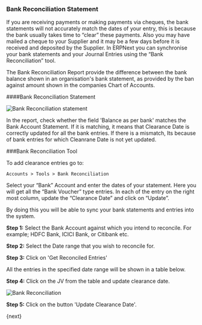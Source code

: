 ### Bank Reconciliation Statement

If you are receiving payments or making payments via cheques, the bank statements will not accurately match the dates of your entry, this is because the bank usually takes time to “clear” these payments. Also you may have mailed a cheque to your Supplier and it may be a few days before it is received and deposited by the Supplier. In ERPNext you can synchronise your bank statements and your Journal Entries using the “Bank Reconciliation” tool.

The Bank Reconciliation Report provide the difference between the bank balance shown in an organisation's bank statement, as provided by the ban against amount shown in the companies Chart of Accounts.

####Bank Reconciliation Statement

<img class="screenshot" alt="Bank Reconciliation statement" src="{{docs_base_url}}/assets/img/accounts/bank-reconciliation-2.png">  

In the report, check whether the field 'Balance as per bank' matches the Bank Account Statement. If it is matching, it means that Clearance Date is correctly updated for all the bank entries. If there is a mismatch, Its because of bank entries for which Cleanrane Date is not yet updated.

###Bank Reconciliation Tool

To add clearance entries go to:

`Accounts > Tools > Bank Reconciliation`

Select your “Bank” Account and enter the dates of your statement. Here you
will get all the “Bank Voucher” type entries. In each of the entry on the
right most column, update the “Clearance Date” and click on “Update”.

By doing this you will be able to sync your bank statements and entries into
the system.

__Step 1:__ Select the Bank Account against which you intend to reconcile. For
example; HDFC Bank, ICICI Bank, or Citibank etc.

__Step 2:__ Select the Date range that you wish to reconcile for.

__Step 3:__ Click on 'Get Reconciled Entries'

All the entries in the specified date range will be shown in a table below.

__Step 4:__ Click on the JV from the table and update clearance date.

<img class="screenshot" alt="Bank Reconciliation" src="{{docs_base_url}}/assets/img/accounts/bank-reconciliation.png">

__Step 5:__ Click on the button 'Update Clearance Date'.
 
{next}
